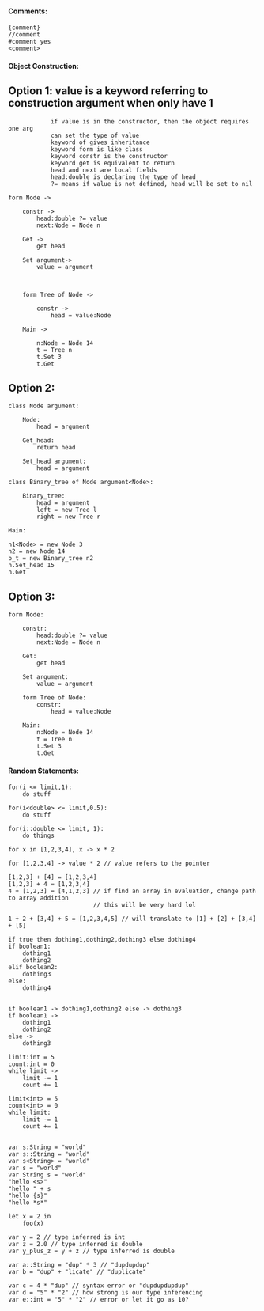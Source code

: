 #### Comments:

    {comment}
    //comment
    #comment yes
    <comment>

#### Object Construction:

## Option 1:    value is a keyword referring to construction argument when only have 1
                if value is in the constructor, then the object requires one arg
                can set the type of value
                keyword of gives inheritance
                keyword form is like class
                keyword constr is the constructor
                keyword get is equivalent to return 
                head and next are local fields
                head:double is declaring the type of head
                ?= means if value is not defined, head will be set to nil

    form Node ->

        constr ->
            head:double ?= value
            next:Node = Node n

        Get ->
            get head

        Set argument->
            value = argument



        form Tree of Node ->

            constr ->
                head = value:Node

        Main ->

            n:Node = Node 14
            t = Tree n
            t.Set 3
            t.Get

## Option 2:

    class Node argument:

        Node:
            head = argument

        Get_head:
            return head

        Set_head argument:
            head = argument

    class Binary_tree of Node argument<Node>:

        Binary_tree:
            head = argument
            left = new Tree l
            right = new Tree r
        
    Main:

    n1<Node> = new Node 3
    n2 = new Node 14
    b_t = new Binary_tree n2
    n.Set_head 15
    n.Get

## Option 3:
    
    form Node:
        
        constr:
            head:double ?= value
            next:Node = Node n

        Get:
            get head

        Set argument:
            value = argument

        form Tree of Node:
            constr:
                head = value:Node

        Main:
            n:Node = Node 14
            t = Tree n
            t.Set 3
            t.Get


#### Random Statements:

    for(i <= limit,1):
        do stuff

    for(i<double> <= limit,0.5):
        do stuff
    
    for(i::double <= limit, 1):
        do things

    for x in [1,2,3,4], x -> x * 2

    for [1,2,3,4] -> value * 2 // value refers to the pointer

    [1,2,3] + [4] = [1,2,3,4]
    [1,2,3] + 4 = [1,2,3,4]
    4 + [1,2,3] = [4,1,2,3] // if find an array in evaluation, change path to array addition
                            // this will be very hard lol

    1 + 2 + [3,4] + 5 = [1,2,3,4,5] // will translate to [1] + [2] + [3,4] + [5]

    if true then dothing1,dothing2,dothing3 else dothing4
    if boolean1:
        dothing1
        dothing2
    elif boolean2:
        dothing3
    else:
        dothing4


    if boolean1 -> dothing1,dothing2 else -> dothing3
    if boolean1 ->
        dothing1
        dothing2
    else ->
        dothing3

    limit:int = 5
    count:int = 0
    while limit ->
        limit -= 1
        count += 1

    limit<int> = 5
    count<int> = 0
    while limit:
        limit -= 1
        count += 1


    var s:String = "world"
    var s::String = "world"
    var s<String> = "world"
    var s = "world"
    var String s = "world"
    "hello <s>"
    "hello " + s
    "hello {s}"
    "hello *s*"

    let x = 2 in
        foo(x)

    var y = 2 // type inferred is int
    var z = 2.0 // type inferred is double
    var y_plus_z = y + z // type inferred is double

    var a::String = "dup" * 3 // "dupdupdup"
    var b = "dup" + "licate" // "duplicate"
    
    var c = 4 * "dup" // syntax error or "dupdupdupdup"
    var d = "5" * "2" // how strong is our type inferencing
    var e::int = "5" * "2" // error or let it go as 10?
    
